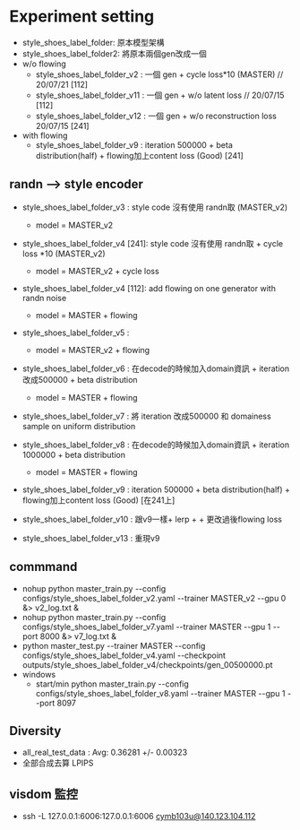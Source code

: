 # Experiment setting

* style_shoes_label_folder: 原本模型架構
* style_shoes_label_folder2: 將原本兩個gen改成一個
* w/o flowing
  * style_shoes_label_folder_v2 : 一個 gen + cycle  loss*10 (MASTER) // 20/07/21 [112]
  * style_shoes_label_folder_v11 : 一個 gen + w/o latent loss // 20/07/15 [112]
  * style_shoes_label_folder_v12 :  一個 gen + w/o reconstruction loss   20/07/15 [241]
* with flowing
  * style_shoes_label_folder_v9 : iteration 500000 + beta distribution(half) + flowing加上content loss (Good) [241]
## randn --> style encoder

* style_shoes_label_folder_v3 : style code 沒有使用 randn取 (MASTER_v2)
  * model = MASTER_v2
* style_shoes_label_folder_v4 [241]: style code 沒有使用 randn取 + cycle loss *10 (MASTER_v2)
  * model = MASTER_v2 + cycle  loss 
* style_shoes_label_folder_v4 [112]: add flowing on one generator with randn noise
  * model = MASTER + flowing
* style_shoes_label_folder_v5 : 
  * model = MASTER_v2 + flowing
* style_shoes_label_folder_v6 : 在decode的時候加入domain資訊 + iteration 改成500000 +  beta distribution
  * model = MASTER + flowing
* style_shoes_label_folder_v7 : 將 iteration 改成500000 和 domainess sample on uniform distribution
* style_shoes_label_folder_v8 : 在decode的時候加入domain資訊 + iteration 1000000 +  beta distribution
  * model = MASTER + flowing
* style_shoes_label_folder_v9 : iteration 500000 + beta distribution(half) + flowing加上content loss (Good) [在241上]
* style_shoes_label_folder_v10 : 跟v9一樣+ lerp + + 更改過後flowing loss

* style_shoes_label_folder_v13 : 重現v9
## commmand 

- nohup python master_train.py --config configs/style_shoes_label_folder_v2.yaml --trainer MASTER_v2 --gpu 0 &> v2_log.txt &
- nohup python master_train.py --config configs/style_shoes_label_folder_v7.yaml --trainer MASTER --gpu 1 --port 8000 &> v7_log.txt &
- python master_test.py --trainer MASTER --config configs/style_shoes_label_folder_v4.yaml --checkpoint outputs/style_shoes_label_folder_v4/checkpoints/gen_00500000.pt
- windows 
  - start/min python master_train.py --config configs/style_shoes_label_folder_v8.yaml --trainer MASTER --gpu 1 --port 8097

## Diversity
- all_real_test_data : Avg: 0.36281 +/- 0.00323
-  全部合成去算 LPIPS

## visdom 監控
- ssh -L 127.0.0.1:6006:127.0.0.1:6006 cymb103u@140.123.104.112
 